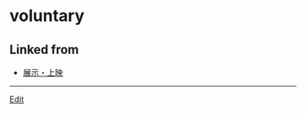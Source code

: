 # voluntary

## Linked from

* [展示・上映](展示・上映.md)


----
[Edit](https://github.com/vitroid/vitroid.github.io/edit/master/MD/voluntary.md)

